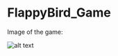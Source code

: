 # FlappyBird_Game

Image of the game:

![alt text](https://github.com/[gauthamyadav777]/[FlappyBird_Game]/blob/[master]/image.png?raw=true)
